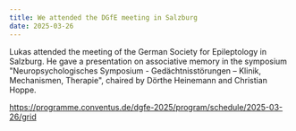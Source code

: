 ```yaml
---
title: We attended the DGfE meeting in Salzburg
date: 2025-03-26
---
```


Lukas attended the meeting of the German Society for Epileptology in Salzburg. He gave a presentation on associative memory in the symposium "Neuropsychologisches Symposium - Gedächtnisstörungen – Klinik, Mechanismen, Therapie", chaired by Dörthe Heinemann and Christian Hoppe.

<!--more-->

https://programme.conventus.de/dgfe-2025/program/schedule/2025-03-26/grid
